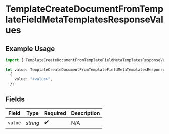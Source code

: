 # TemplateCreateDocumentFromTemplateFieldMetaTemplatesResponseValues

## Example Usage

```typescript
import { TemplateCreateDocumentFromTemplateFieldMetaTemplatesResponseValues } from "@documenso/sdk-typescript/models/operations";

let value: TemplateCreateDocumentFromTemplateFieldMetaTemplatesResponseValues =
  {
    value: "<value>",
  };
```

## Fields

| Field              | Type               | Required           | Description        |
| ------------------ | ------------------ | ------------------ | ------------------ |
| `value`            | *string*           | :heavy_check_mark: | N/A                |